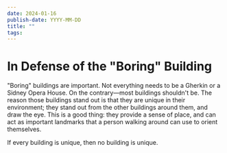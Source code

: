 ```yaml
---
date: 2024-01-16
publish-date: YYYY-MM-DD
title: ""
tags:
---
```


# In Defense of the "Boring" Building

"Boring" buildings are important. Not everything needs to be a Gherkin or a
Sidney Opera House. On the contrary&mdash;most buildings shouldn't be. The reason those
buildings stand out is that they are unique in their environment; they stand out
from the other buildings around them, and draw the eye. This is a good thing:
they provide a sense of place, and can act as important landmarks that a person
walking around can use to orient themselves.

If every building is unique, then no building is unique.
